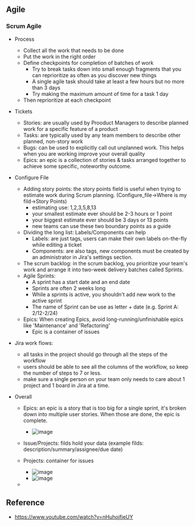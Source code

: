 ## Agile

### Scrum Agile
* Process
    * Collect all the work that needs to be done
    * Put the work in the right order
    * Define checkpoints for completion of batches of work
        * Try to break tasks down into small enough fragments that you can reprioritize as often as you discover new things
        * A single agile task should take at least a few hours but no more than 3 days
        * Try making the maximum amount of time for a task 1 day
    * Then reprioritize at each checkpoint

* Tickets
    * Stories: are usually used by Prooduct Managers to describe planned work for a specific feature of a product       
    * Tasks: are typically used by any team members to describe other planned, non-story work
    * Bugs: can be used to explicitly call out unplanned work. This helps when you are working improve your overall quality
    * Epics: an epic is a collection of stories & tasks arranged together to achieve some specific, noteworthy outcome.

* Configure File
    * Adding story points: the story points field is useful when trying to estimate work during Scrum planning. (Configure_file->Where is my fild->Story Points) 
        * estimating use: 1,2,3,5,8,13
        * your smallest estimate ever should be 2-3 hours or 1 point
        * your biggest estimate ever should be 3 days or 13 points
        * new teams can use these two boundary points as a guide
    * Dividing the long list: Labels/Components can help
        * Labels: are just tags, users can make their own labels on-the-fly while editing a ticket
        * Components: are also tags, new components must be created by an administrator in Jira's settings section. 
    * The scrum backlog: in the scrum backlog, you prioritize your team's work and arrange it into two-week delivery batches called Sprints.    
    * Agile Sprints: 
        * A sprint has a start date and an end date
        * Sprints are often 2 weeks long
        * While a sprints is active, you shouldn't add new work to the active sprint
        * The name of Sprint can be use as letter + date (e.g. Sprint A: 2/12-2/24)
    * Epics: When creating Epics, avoid long-running/unfinishable epics like 'Maintenance' and 'Refactoring'
        * Epic is a container of issues

* Jira work flows:
    * all tasks in the project should go through all the steps of the workflow
    * users should be able to see all the columns of the workflow, so keep the number of steps to 7 or less.
    * make sure a single person on your team only needs to care about 1 project and 1 board in Jira at a time.

* Overall
    * Epics: an epic is a story that is too big for a single sprint, it's broken down into multiple user stories. When those are done, the epic is complete.
        * ![image](https://user-images.githubusercontent.com/16402963/184557293-025c980d-b4da-4551-8a6d-1165bf36d96d.png)
    * Issue/Projects: filds hold your data (example filds: description/summary/assignee/due date)
    * Projects: container for issues
        * ![image](https://user-images.githubusercontent.com/16402963/184557567-7e7d3c48-40b4-408c-a62e-a9c8eb123d13.png)
        * ![image](https://user-images.githubusercontent.com/16402963/184950381-d7819b29-b6ad-49be-bded-1d1215bfd000.png)

    * 

   


## Reference
* https://www.youtube.com/watch?v=nHuhojfjeUY 
